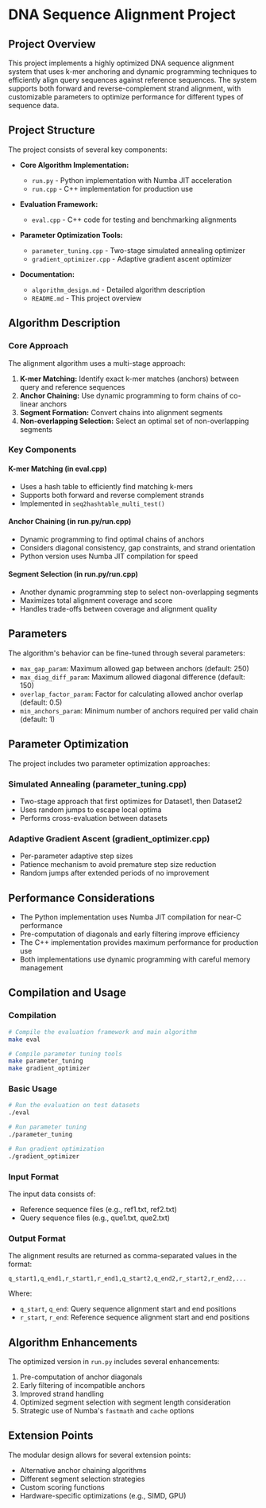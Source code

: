# DNA Sequence Alignment Project

## Project Overview

This project implements a highly optimized DNA sequence alignment system that uses k-mer anchoring and dynamic programming techniques to efficiently align query sequences against reference sequences. The system supports both forward and reverse-complement strand alignment, with customizable parameters to optimize performance for different types of sequence data.

## Project Structure

The project consists of several key components:

- **Core Algorithm Implementation:**
  - `run.py` - Python implementation with Numba JIT acceleration
  - `run.cpp` - C++ implementation for production use

- **Evaluation Framework:**
  - `eval.cpp` - C++ code for testing and benchmarking alignments

- **Parameter Optimization Tools:**
  - `parameter_tuning.cpp` - Two-stage simulated annealing optimizer
  - `gradient_optimizer.cpp` - Adaptive gradient ascent optimizer

- **Documentation:**
  - `algorithm_design.md` - Detailed algorithm description
  - `README.md` - This project overview

## Algorithm Description

### Core Approach

The alignment algorithm uses a multi-stage approach:

1. **K-mer Matching:** Identify exact k-mer matches (anchors) between query and reference sequences
2. **Anchor Chaining:** Use dynamic programming to form chains of co-linear anchors
3. **Segment Formation:** Convert chains into alignment segments
4. **Non-overlapping Selection:** Select an optimal set of non-overlapping segments

### Key Components

#### K-mer Matching (in eval.cpp)
- Uses a hash table to efficiently find matching k-mers
- Supports both forward and reverse complement strands
- Implemented in `seq2hashtable_multi_test()`

#### Anchor Chaining (in run.py/run.cpp)
- Dynamic programming to find optimal chains of anchors
- Considers diagonal consistency, gap constraints, and strand orientation
- Python version uses Numba JIT compilation for speed

#### Segment Selection (in run.py/run.cpp)
- Another dynamic programming step to select non-overlapping segments
- Maximizes total alignment coverage and score
- Handles trade-offs between coverage and alignment quality

## Parameters

The algorithm's behavior can be fine-tuned through several parameters:

- `max_gap_param`: Maximum allowed gap between anchors (default: 250)
- `max_diag_diff_param`: Maximum allowed diagonal difference (default: 150)
- `overlap_factor_param`: Factor for calculating allowed anchor overlap (default: 0.5)
- `min_anchors_param`: Minimum number of anchors required per valid chain (default: 1)

## Parameter Optimization

The project includes two parameter optimization approaches:

### Simulated Annealing (parameter_tuning.cpp)
- Two-stage approach that first optimizes for Dataset1, then Dataset2
- Uses random jumps to escape local optima
- Performs cross-evaluation between datasets

### Adaptive Gradient Ascent (gradient_optimizer.cpp)
- Per-parameter adaptive step sizes
- Patience mechanism to avoid premature step size reduction
- Random jumps after extended periods of no improvement

## Performance Considerations

- The Python implementation uses Numba JIT compilation for near-C performance
- Pre-computation of diagonals and early filtering improve efficiency
- The C++ implementation provides maximum performance for production use
- Both implementations use dynamic programming with careful memory management

## Compilation and Usage

### Compilation

```bash
# Compile the evaluation framework and main algorithm
make eval

# Compile parameter tuning tools
make parameter_tuning
make gradient_optimizer
```

### Basic Usage

```bash
# Run the evaluation on test datasets
./eval

# Run parameter tuning
./parameter_tuning

# Run gradient optimization
./gradient_optimizer
```

### Input Format

The input data consists of:
- Reference sequence files (e.g., ref1.txt, ref2.txt)
- Query sequence files (e.g., que1.txt, que2.txt)

### Output Format

The alignment results are returned as comma-separated values in the format:
```
q_start1,q_end1,r_start1,r_end1,q_start2,q_end2,r_start2,r_end2,...
```
Where:
- `q_start`, `q_end`: Query sequence alignment start and end positions
- `r_start`, `r_end`: Reference sequence alignment start and end positions

## Algorithm Enhancements

The optimized version in `run.py` includes several enhancements:
1. Pre-computation of anchor diagonals
2. Early filtering of incompatible anchors
3. Improved strand handling
4. Optimized segment selection with segment length consideration
5. Strategic use of Numba's `fastmath` and `cache` options

## Extension Points

The modular design allows for several extension points:
- Alternative anchor chaining algorithms
- Different segment selection strategies
- Custom scoring functions
- Hardware-specific optimizations (e.g., SIMD, GPU)
